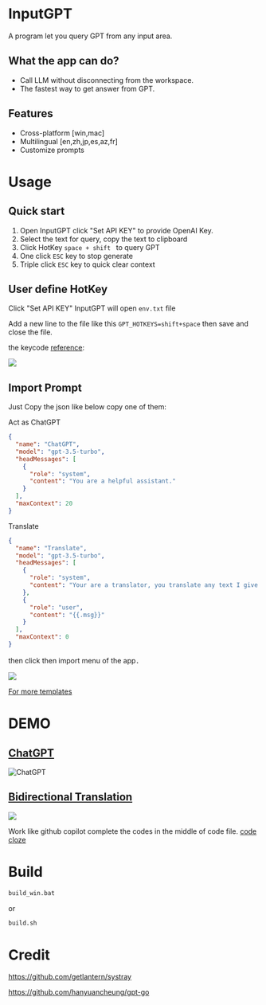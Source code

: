 # InputGPT 
A program let you query GPT from any input area. 

## What the app can do?
* Call LLM without disconnecting from the workspace.
* The fastest way to get answer from GPT.

## Features
*  Cross-platform [win,mac]
*  Multilingual  [en,zh,jp,es,az,fr]
*  Customize prompts

# Usage

## Quick start
1. Open InputGPT click "Set API KEY" to provide OpenAI Key. 
1. Select the text for query, copy the text to clipboard
1. Click HotKey `space + shift ` to query GPT
1. One click `ESC` key to stop generate
1. Triple click `ESC` key to quick clear context

## User define HotKey 

Click "Set API KEY" InputGPT will open `env.txt` file

Add a new line to the file like this `GPT_HOTKEYS=shift+space` then save and close the file.

the keycode [reference](https://github.com/linexjlin/inputGPT/blob/0f3c44b3afe93745321f38a093d9393e5c6d496a/utils.go#L37):

![](https://ipfs.ee/ipfs/QmTusxyAgEg8cFWU7dvtPcU5R7tY3mxpZMd36dBkixTQhT/3b12e13c-19cf-4392-867b-74b35e030e9c.png)

## Import Prompt

Just Copy the json like below copy one of them:

Act as ChatGPT
```json
{
  "name": "ChatGPT",
  "model": "gpt-3.5-turbo",
  "headMessages": [
    {
      "role": "system",
      "content": "You are a helpful assistant."
    }
  ],
  "maxContext": 20
}
```

Translate

```json
{
  "name": "Translate",
  "model": "gpt-3.5-turbo",
  "headMessages": [
    {
      "role": "system",
      "content": "Your are a translator, you translate any text I give you into {{.mylang}}. Just give me the result, do not explain."
    },
    {
      "role": "user",
      "content": "{{.msg}}"
    }
  ],
  "maxContext": 0
}
```
then click then import menu of the app．

![](https://ipfs.ee/ipfs/QmTGUWr8TzEurjv3MiUuhuzuex5Pb4Lb2SRiBsxmqGErnx/08a6b1b8-6436-4556-b5a8-87b305f577b7.png)

[For more templates](https://inputgpt.vercel.app/examples)

# DEMO

## [ChatGPT](https://inputgpt.vercel.app/examples#act-as-chatgpt)

![ChatGPT](https://ipfs.ee/ipfs/QmdQetjhkFgNDGf5HhSgbML1rRcYPWQsexxiPggATZ3qLm/d0d6c03a-b0cc-40f3-952c-cb81ef88f6f6.gif)

## [Bidirectional Translation](https://inputgpt.vercel.app/examples#bi-translator)

![](https://ipfs.ee/ipfs/QmfJUmAURswjtncxk94KE9RKJUpgH72tcsN9Mq6FkGUiZp/c1fe75b6-eb44-47dd-b138-4056045e57d9.gif)

Work like github copilot complete the codes in the middle of code file.
[code cloze](https://ipfs.ee/ipfs/QmRp351kZ9fB1y1k9vWCHJq3egG8wZT39LYeVr9RhzbkVU/a159ab5f-e308-4d02-8d64-9c02ea0fc48e.mp4)

# Build 
```cmd
build_win.bat
```
or
```bash
build.sh
```

# Credit

https://github.com/getlantern/systray

https://github.com/hanyuancheung/gpt-go
